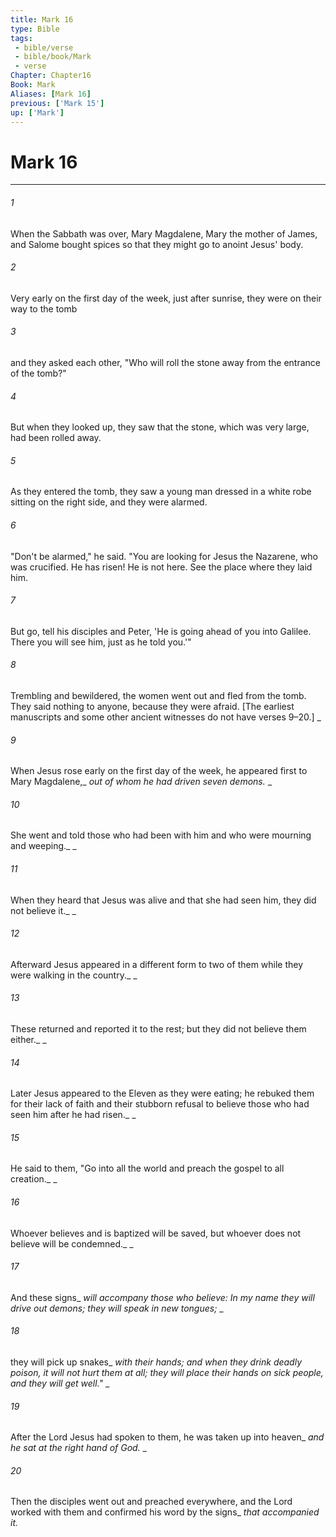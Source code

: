 ```yaml
---
title: Mark 16
type: Bible
tags:
 - bible/verse
 - bible/book/Mark
 - verse
Chapter: Chapter16
Book: Mark
Aliases: [Mark 16]
previous: ['Mark 15']
up: ['Mark']
---
```

# Mark 16

***


###### 1 
When the Sabbath was over, Mary Magdalene, Mary the mother of James, and Salome bought spices so that they might go to anoint Jesus' body. 

###### 2 
Very early on the first day of the week, just after sunrise, they were on their way to the tomb 

###### 3 
and they asked each other, "Who will roll the stone away from the entrance of the tomb?" 

###### 4 
But when they looked up, they saw that the stone, which was very large, had been rolled away. 

###### 5 
As they entered the tomb, they saw a young man dressed in a white robe sitting on the right side, and they were alarmed. 

###### 6 
"Don't be alarmed," he said. "You are looking for Jesus the Nazarene, who was crucified. He has risen! He is not here. See the place where they laid him. 

###### 7 
But go, tell his disciples and Peter, 'He is going ahead of you into Galilee. There you will see him, just as he told you.'" 

###### 8 
Trembling and bewildered, the women went out and fled from the tomb. They said nothing to anyone, because they were afraid. [The earliest manuscripts and some other ancient witnesses do not have verses 9–20.] _ 

###### 9 
When Jesus rose early on the first day of the week, he appeared first to Mary Magdalene,_ _out of whom he had driven seven demons._ _ 

###### 10 
She went and told those who had been with him and who were mourning and weeping._ _ 

###### 11 
When they heard that Jesus was alive and that she had seen him, they did not believe it._ _ 

###### 12 
Afterward Jesus appeared in a different form to two of them while they were walking in the country._ _ 

###### 13 
These returned and reported it to the rest; but they did not believe them either._ _ 

###### 14 
Later Jesus appeared to the Eleven as they were eating; he rebuked them for their lack of faith and their stubborn refusal to believe those who had seen him after he had risen._ _ 

###### 15 
He said to them, "Go into all the world and preach the gospel to all creation._ _ 

###### 16 
Whoever believes and is baptized will be saved, but whoever does not believe will be condemned._ _ 

###### 17 
And these signs_ _will accompany those who believe: In my name they will drive out demons;_ _they will speak in new tongues;_ _ 

###### 18 
they will pick up snakes_ _with their hands; and when they drink deadly poison, it will not hurt them at all; they will place their hands on_ _sick people, and they will get well."_ _ 

###### 19 
After the Lord Jesus had spoken to them, he was taken up into heaven_ _and he sat at the right hand of God._ _ 

###### 20 
Then the disciples went out and preached everywhere, and the Lord worked with them and confirmed his word by the signs_ _that accompanied it._ 
